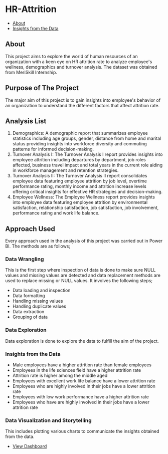 # HR-Attrition

- [About](#about)
- [Insights from the Data](#insights-from-the-data)

## About
This project aims to explore the world of human resources of an organization with a keen eye on HR attrition rate to analyze employee's wellness, demographics and turnover analysis. The dataset was obtained from MeriSkill Internship.

## Purpose of The Project
The major aim of this project is to gain insights into employee's behavior of an organization to understand the different factors that affect attrition rate.

## Analysis List
1. Demographics: 
A demographic report that summarizes employee statistics including age groups, gender, distance from home and marital status providing insights into workforce diversity and commuting patterns for informed decision-making.
2. Turnover Analysis I:
The Turnover Analysis I report provides insights into employee attrition including departures by department, job roles affected, business travel impact and total years in the current role aiding in workforce management and retention strategies.
3. Turnover Analysis II:
The Turnover Analysis II report consolidates employee data featuring employee attrition by job level, overtime performance rating, monthly income and attrition increase levels offering critical insights for effective HR strategies and decision-making.
4. Employee Wellness:
The Employee Wellness report provides insights into employee data featuring employee attrition by environmental satisfaction, relationship satisfaction, job satisfaction, job involvement, performance rating and work life balance.

## Approach Used
Every approach used in the analysis of this project was carried out in Power BI. The methods are as follows;
### Data Wrangling
This is the first step where inspection of data is done to make sure NULL values and missing values are detected and data replacement methods are used to replace missing or NULL values. It involves the following steps;
- Data loading and inspection
- Data formatting
- Handling missing values
- Handling duplicate values
- Data extraction
- Grouping of data 

### Data Exploration
Data exploration is done to explore the data to fulfill the aim of the project.

### Insights from the Data
- Male employees have a higher attrition rate than female employees
- Employees in the life sciences field have a higher attrition rate
- Attrition rate is higher among the middle aged
- Employees with excellent work life balance have a lower attrition rate
- Employees who are highly involved in their jobs have a lower attrition rate
- Employees with low work performance have a higher attrition rate
- Employees who have are highly involved in their jobs have a lower attrition rate

### Data Visualization and Storytelling
This includes plotting various charts to communicate the insights obtained from the data.
- [View Dashboard](https://drive.google.com/file/d/1qEdWVOj8x8dEK12hAGCWFUU0YKs6IEWZ/view?usp=sharing)
